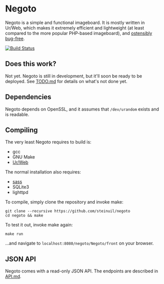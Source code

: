 # Negoto
Negoto is a simple and functional imageboard. It is mostly written in Ur/Web,
which makes it extremely efficient and lightweight (at least compared to the
more popular PHP-based imageboard), and [ostensibly bug-free](https://github.com/urweb/urweb#the-urweb-programming-language).

[![Build Status](https://travis-ci.org/steinuil/negoto.svg?branch=master)](https://travis-ci.org/steinuil/negoto)

## Does this work?
Not yet. Negoto is still in development, but it'll soon be ready to be deployed.
See [TODO.md](TODO.md) for details on what's not done yet.

## Dependencies
Negoto depends on OpenSSL, and it assumes that `/dev/urandom` exists and is
readable.

## Compiling
The very least Negoto requires to build is:

* gcc
* GNU Make
* [Ur/Web](http://impredicative.com/ur/)

The normal installation also requires:

* [sass](http://sass-lang.com/)
* SQLite3
* lighttpd

To compile, simply clone the repository and invoke make:

```
git clone --recursive https://github.com/steinuil/negoto
cd negoto && make
```

To test it out, invoke make again:

```
make run
```

...and navigate to `localhost:8080/negoto/Negoto/front` on your browser.

## JSON API
Negoto comes with a read-only JSON API. The endpoints are described in [API.md](API.md).
